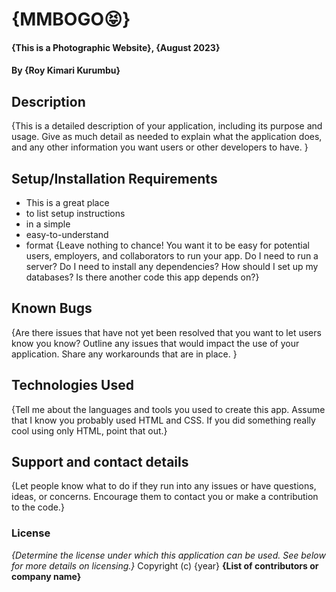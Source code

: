 



# {MMBOGO😝}
#### {This is a Photographic Website}, {August 2023}
#### By **{Roy Kimari Kurumbu}**

## Description
{This is a detailed description of your application, including its purpose and usage.  Give as much detail as needed to explain what the application does, and any other information you want users or other developers to have. }

## Setup/Installation Requirements
* This is a great place
* to list setup instructions
* in a simple
* easy-to-understand
* format
{Leave nothing to chance! You want it to be easy for potential users, employers, and collaborators to run your app. Do I need to run a server? Do I need to install any dependencies? How should I set up my databases? Is there another code this app depends on?}

## Known Bugs
{Are there issues that have not yet been resolved that you want to let users know you know? Outline any issues that would impact the use of your application. Share any workarounds that are in place. }

## Technologies Used
{Tell me about the languages and tools you used to create this app. Assume that I know you probably used HTML and CSS. If you did something really cool using only HTML, point that out.}

## Support and contact details
{Let people know what to do if they run into any issues or have questions, ideas, or concerns.  Encourage them to contact you or make a contribution to the code.}

### License
*{Determine the license under which this application can be used.  See below for more details on licensing.}*
Copyright (c) {year} **{List of contributors or company name}**
